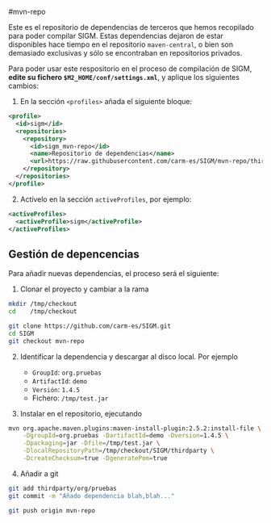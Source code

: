 
#mvn-repo

Este es el repositorio de dependencias de terceros que hemos recopilado para poder compilar SIGM. Estas dependencias dejaron de estar disponibles hace tiempo en el repositorio `maven-central`, o bien son demasiado exclusivas y sólo se encontraban en repositorios privados.

Para poder usar este respositorio en el proceso de compilación de SIGM, **edite su fichero `$M2_HOME/conf/settings.xml`**, y aplique los siguientes cambios:

1. En la sección `<profiles>` añada el siguiente bloque:

``` xml
<profile>
  <id>sigm</id>
  <repositories>
    <repository>
      <id>sigm_mvn-repo</id>
      <name>Repositorio de dependencias</name>
      <url>https://raw.githubusercontent.com/carm-es/SIGM/mvn-repo/thirdparty</url>
    </repository>
  </repositories>
</profile>
``` 

2. Actívelo en la sección `activeProfiles`, por ejemplo:

``` xml
<activeProfiles>
  <activeProfile>sigm</activeProfile>
</activeProfiles>
```


## Gestión de depencencias

Para añadir nuevas dependencias, el proceso será el siguiente:

1. Clonar el proyecto y cambiar a la rama

``` bash
mkdir /tmp/checkout
cd    /tmp/checkout

git clone https://github.com/carm-es/SIGM.git
cd SIGM
git checkout mvn-repo
```

2. Identificar la dependencia y descargar al disco local. Por ejemplo 

	* `GroupId`: `org.pruebas`
	* `ArtifactId`: `demo`
	* `Versión`: `1.4.5`
	* Fichero: `/tmp/test.jar`

3. Instalar en el repositorio, ejecutando

``` bash
mvn org.apache.maven.plugins:maven-install-plugin:2.5.2:install-file \
    -DgroupId=org.pruebas -DartifactId=demo -Dversion=1.4.5 \
    -Dpackaging=jar -Dfile=/tmp/test.jar \
    -DlocalRepositoryPath=/tmp/checkout/SIGM/thirdparty \
    -DcreateChecksum=true -DgeneratePom=true
``` 

4. Añadir a git

``` bash
git add thirdparty/org/pruebas
git commit -m "Añado dependencia blah,blah..."

git push origin mvn-repo
``` 

